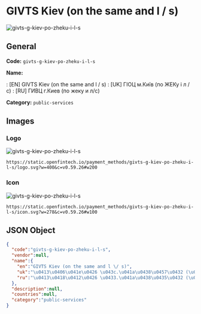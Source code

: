 
# GIVTS Kiev (on the same and l / s) 
![givts-g-kiev-po-zheku-i-l-s](https://static.openfintech.io/payment_methods/givts-g-kiev-po-zheku-i-l-s/logo.svg?w=400&c=v0.59.26#w200)  

## General 
**Code:** `givts-g-kiev-po-zheku-i-l-s` 
 
**Name:** 
 
:	[EN] GIVTS Kiev (on the same and l / s) 
:	[UK] ГІОЦ м.Київ (по ЖЕКу і л / с) 
:	[RU] ГИВЦ г.Киев (по жеку и л/с) 
 
**Category:** `public-services` 
 

## Images 

### Logo 
![givts-g-kiev-po-zheku-i-l-s](https://static.openfintech.io/payment_methods/givts-g-kiev-po-zheku-i-l-s/logo.svg?w=400&c=v0.59.26#w200)  

```
https://static.openfintech.io/payment_methods/givts-g-kiev-po-zheku-i-l-s/logo.svg?w=400&c=v0.59.26#w200
```  

### Icon 
![givts-g-kiev-po-zheku-i-l-s](https://static.openfintech.io/payment_methods/givts-g-kiev-po-zheku-i-l-s/icon.svg?w=278&c=v0.59.26#w100)  

```
https://static.openfintech.io/payment_methods/givts-g-kiev-po-zheku-i-l-s/icon.svg?w=278&c=v0.59.26#w100
```  

## JSON Object 

```json
{
  "code":"givts-g-kiev-po-zheku-i-l-s",
  "vendor":null,
  "name":{
    "en":"GIVTS Kiev (on the same and l \/ s)",
    "uk":"\u0413\u0406\u041e\u0426 \u043c.\u041a\u0438\u0457\u0432 (\u043f\u043e \u0416\u0415\u041a\u0443 \u0456 \u043b \/ \u0441)",
    "ru":"\u0413\u0418\u0412\u0426 \u0433.\u041a\u0438\u0435\u0432 (\u043f\u043e \u0436\u0435\u043a\u0443 \u0438 \u043b\/\u0441)"
  },
  "description":null,
  "countries":null,
  "category":"public-services"
}
```  
